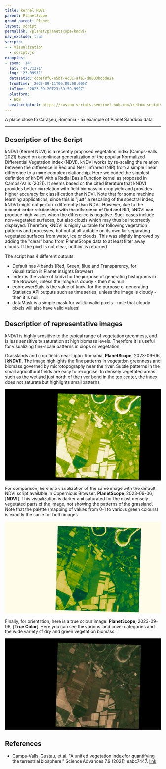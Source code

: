 ```yaml
---
title: kernel NDVI
parent: PlanetScope
grand_parent: Planet
layout: script
permalink: /planet/planetscope/kndvi/
nav_exclude: true
scripts:
- - Visualization
  - script.js
examples:
- zoom: '14'
  lat: '47.71371'
  lng: '23.09911'
  datasetId: ccb1f8f0-e5bf-4c31-afe5-d8803bcbde2a
  fromTime: '2023-09-11T00:00:00.000Z'
  toTime: '2023-09-20T23:59:59.999Z'
  platform:
  - EOB
  evalscripturl: https://custom-scripts.sentinel-hub.com/custom-scripts//planet/planetscope/kndvi/scripts.js
---
```



A place close to Cărășeu, Romania - an example of Planet Sandbox data

---

## Description of the Script

kNDVI (Kernel NDVI) is a recently proposed vegetation index (Camps-Valls 2021) based on a nonlinear generalization of the popular Normalized Differential Vegetation Index (NDVI). kNDVI works by re-scaling the relation between the difference in Red and Near Infrared (NIR) from a simple linear difference to a more complex relationship. Here we coded the simplest definition of kNDVI with a Radial Basis Function kernel as proposed in Camps-Valls (2021).
It seems based on the cited literature that kNDVI provides better correlation with field biomass or crop yield and provides higher accuracy for classification than NDVI. Note that for some machine learning applications, since this is "just" a rescaling of the spectral index, kNDVI might not perform differently than NDVI.
However, due to the second-order relationship with the difference of Red and NIR, kNDVI can produce high values when the difference is negative. Such cases include non-vegetated surfaces, but also clouds which may thus be incorrectly displayed. Therefore, kNDVI is highly suitable for following vegetation patterns and processes, but not at all suitable on its own for separating vegetated surfaces from water, ice or clouds.
This was slightly improved by adding the "clear" band from PlanetScope data to at least filter away clouds. If the pixel is not clear, nothing is returned

The script has 4 different outputs:
- Default has 4 bands (Red, Green, Blue and Transparency, for visualization in Planet Insights Browser)
- Index is the value of kndvi for the purpose of generating histograms in the Browser, unless the image is cloudy - then it is null.
- eobrowserStats is the value of kndvi for the purpose of generating Statistics API outputs such as time series, unless the image is cloudy - then it is null. 
- dataMask is a simple mask for valid/invalid pixels - note that cloudy pixels will also have valid values!

## Description of representative images

kNDVI is highly sensitive to the typical range of vegetation greenness, and is less sensitive to saturation at high biomass levels. Therefore it is useful for visualizing fine-scale patterns in crops or vegetation.

Grasslands and crop fields near  Lipău, Romania, **PlanetScope**, 2023-09-06, [**kNDVI**]. The image highlights the fine patterns in vegetation greenness and biomass governed by microtopography near the river. Subtle patterns in the small agricultural fields are easy to recognise. In densely vegetated areas such as the wetland just north of the river bend in the top center, the index does not saturate but highlights small patterns 

!['Sentinel-2 06 September 2023, Lipău, Romania, Hungary, kNDVI'](./img/lipau_kndvi.jpg)

For comparison, here is a visualization of the same image with the default NDVI script available in Copernicus Browser. **PlanetScope**, 2023-09-06, [**NDVI**]. This visualization is darker and saturated for the most densely vegetated parts of the image, not showing the patterns of the grassland. Note that the palette (mapping of values from 0-1 to various green colours) is exactly the same for both images

!['Sentinel-2 06 September 2023, Lipău, Romania, Hungary, NDVI'](./img/lipau_ndvi.jpg)

Finally, for orientation, here is a true colour image. **PlanetScope**, 2023-09-06, [**True Color**]. Here you can see the various land cover categories and the wide variety of dry and green vegetation biomass. 

!['Sentinel-2 06 September 2023, Lipău, Romania, Hungary, NDVI'](./img/lipau_true_color.jpg)

## References

- Camps-Valls, Gustau, et al. "A unified vegetation index for quantifying the terrestrial biosphere." Science Advances 7.9 (2021): eabc7447. [link](https://www.science.org/doi/10.1126/sciadv.abc7447)